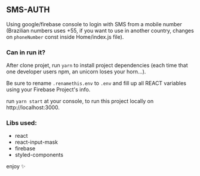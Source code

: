 ## SMS-AUTH

Using google/firebase console to login with SMS from a mobile number (Brazilian numbers uses +55, if you want to use in another country, changes on `phoneNumber` const inside Home/index.js file).

### Can in run it?

After clone projet, run `yarn` to install project dependencies (each time that one developer users npm, an unicorn loses your horn...).<br />

Be sure to rename `.renamethis.env` to `.env` and fill up all REACT variables using your Firebase Project's info.<br />

run `yarn start` at your console, to run this project locally on http://localhost:3000.<br />

### Libs used:

- react
- react-input-mask
- firebase
- styled-components

enjoy :sparkles:
